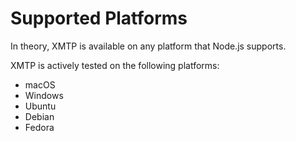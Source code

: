 # Supported Platforms

In theory, XMTP is available on any platform that Node.js supports.

XMTP is actively tested on the following platforms:
* macOS
* Windows
* Ubuntu
* Debian
* Fedora
